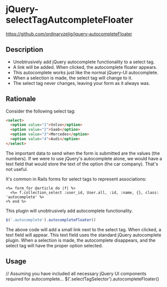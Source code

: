 # jQuery-selectTagAutcompleteFloater

https://github.com/ordinaryzelig/jquery-autocompleteFloater

## Description

* Unobtrusively add jQuery autocomplete functionality to a select tag.
* A link will be added. When clicked, the autocomplete floater appears.
* This autocomplete works just like the normal jQuery-UI autocomplete.
* When a selection is made, the select tag will change to it.
* The select tag never changes, leaving your form as it always was.

## Rationale

Consider the following select tag:

```html
<select>
  <option value="1">Volvo</option>
  <option value="2">Saab</option>
  <option value="3">Mercedes</option>
  <option value="4">Audi</option>
</select>
```

The important data to send when the form is submitted are the values (the numbers). If we were to use jQuery's autocomplete alone, we would have a text field that would store the text of the option (the car company). That's not useful.

It's common in Rails forms for select tags to represent associations:

```erb
<%= form_for @article do |f| %>
  <%= f.collection_select :user_id, User.all, :id, :name, {}, class: 'autocomplete' %>
<% end %>
```

This plugin will unobtrusively add autocomplete functionality.

```javascript
$('.autocomplete').autocompleteFloater()
```

The above code will add a small link next to the select tag. When clicked, a text field will appear. This text field uses the standard jQuery autocomplete plugin. When a selection is made, the autocomplete disappears, and the select tag will have the proper option selected.

## Usage

// Assuming you have included all necessary jQuery UI components required for autocomplete...
$('.selectTagSelector').autocompleteFloater()
